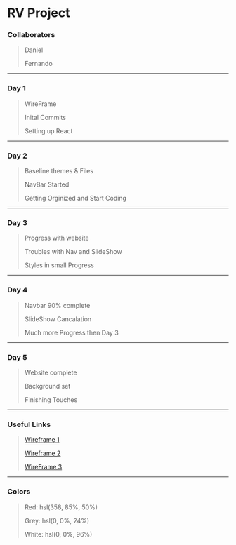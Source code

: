 # RV Project

### Collaborators

> Daniel
>
> Fernando

_________________________________

### Day 1

> WireFrame
>
> Inital Commits
>
> Setting up React

____________________________________

### Day 2

> Baseline themes & Files
>
> NavBar Started
>
> Getting Orginized and Start Coding

___________________________________

### Day 3

> Progress with website
>
> Troubles with Nav and SlideShow
>
> Styles in small Progress

__________________________________

### Day 4

> Navbar 90% complete
>
> SlideShow Cancalation
>
> Much more Progress then Day 3

__________________________________

### Day 5

> Website complete
>
> Background set 
>
> Finishing Touches

__________________________________

### Useful Links

> [Wireframe 1](rvproject/src/img/WireFrame2.jpg)
>
> [Wireframe 2](rvproject/src/img/WireFrame1.jpg)
>
> [WireFrame 3](rvproject/src/img/Wireframe.png)

_______________________________

### Colors

> Red: hsl(358, 85%, 50%)
>
> Grey: hsl(0, 0%, 24%)
>
> White: 	hsl(0, 0%, 96%)